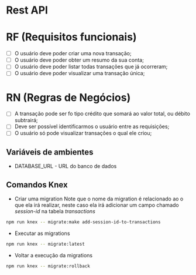 # Rest API

# RF (Requisitos funcionais)

- [ ] O usuário deve poder criar uma nova transação;
- [ ] O usuário deve poder obter um resumo da sua conta;
- [ ] O usuário deve poder listar todas transações que já ocorreram;
- [ ] O usuário deve poder visualizar uma transação única;

# RN (Regras de Negócios)

- [ ] A transação pode ser fo tipo crédito que somará ao valor total, ou débito subtrairá;
- [ ] Deve ser possível identificarmos o usuário entre as requisições;
- [ ] O usuário só pode visualizar transações o qual ele criou;

## Variáveis de ambientes

- DATABASE_URL - URL do banco de dados

## Comandos Knex

- Criar uma migration
  Note que o nome da migration é relacionado ao o que ela irá realizar, neste caso ela irá adicionar um campo chamado _session-id_ na tabela _transactions_

```bash
npm run knex -- migrate:make add-session-id-to-transactions
```

- Executar as migrations

```bash
npm run knex -- migrate:latest
```

- Voltar a execução da migrations

```bash
npm run knex -- migrate:rollback
```

